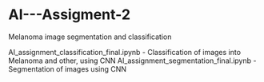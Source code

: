 # AI---Assigment-2
Melanoma image segmentation and classification

AI_assignment_classification_final.ipynb - Classification of images into Melanoma and other, using CNN
AI_assignment_segmentation_final.ipynb - Segmentation of images using CNN
